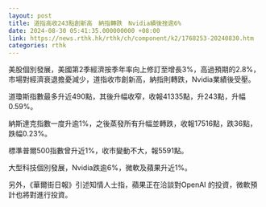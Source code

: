```yaml
---
layout: post
title: 道指高收243點創新高　納指轉跌　Nvidia績後挫逾6%
date: 2024-08-30 05:41:35.000000000 +08:00
link: https://news.rthk.hk/rthk/ch/component/k2/1768253-20240830.htm
categories: rthk
---
```


美股個別發展，美國第2季經濟按季年率向上修訂至增長3%，高過預期的2.8%，市場對經濟衰退擔憂減少，道指收市創新高，納指則轉跌，Nvidia業績後受壓。

道瓊斯指數最多升近490點，其後升幅收窄，收報41335點，升243點，升幅0.59%。

納斯達克指數一度升逾1%，之後蒸發所有升幅並轉跌，收報17516點，跌36點，跌幅0.23%。

標準普爾500指數曾升近1%，收市變動不大，報5591點。

大型科技個別發展，Nvidia跌逾6%，微軟及蘋果升近1%。

另外，《華爾街日報》引述知情人士指，蘋果正在洽談對OpenAI 的投資，微軟預計也將對進行投資。
